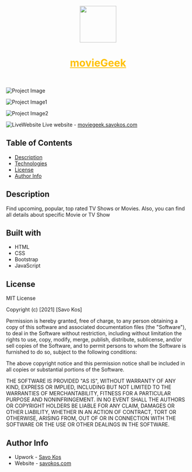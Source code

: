 <p align="center"><a href="https://moviegeek.savokos.com" target="_blank" rel="noopener noreferrer"><img src="https://res.cloudinary.com/dicynt7ms/image/upload/v1630661871/important/favicon_irtaeg.png" width="100"></a></p>
<h1 align="center"><a href="https://moviegeek.savokos.com" target="_blank" rel="noopener noreferrer" style="color:#FFC107;">movieGeek</a></h1>

<br>

![Project Image](https://res.cloudinary.com/dicynt7ms/image/upload/v1630661643/important/screencapture-moviegeek-savokos-2021-09-03-11_31_44_aydn9d.jpg)

![Project Image1](https://res.cloudinary.com/dicynt7ms/image/upload/v1630661630/important/screencapture-moviegeek-savokos-2021-09-03-11_32_15_r4nylh.png)

![Project Image2](https://res.cloudinary.com/dicynt7ms/image/upload/v1630661621/important/screencapture-moviegeek-savokos-movieinfo-2021-09-03-11_32_36_gp23zm.png)
<br>

![LiveWebsite](https://res.cloudinary.com/dicynt7ms/image/upload/w_20,h_20/v1630442590/important/NicePng_website-png_187940_pizwnr.png) <span>Live website - <a href="https://moviegeek.savokos.com" target="_blank" rel="noopener noreferrer"> moviegeek.savokos.com</a></span>

## Table of Contents

- [Description](#description)
- [Technologies](#technologies)
- [License](#license)
- [Author Info](#author-info)

## Description

Find upcoming, popular, top rated TV Shows or Movies. Also, you can find all details about specific Movie or TV Show

## Built with

- HTML
- CSS
- Bootstrap
- JavaScript

## License

MIT License

Copyright (c) [2021] [Savo Kos]

Permission is hereby granted, free of charge, to any person obtaining a copy
of this software and associated documentation files (the "Software"), to deal
in the Software without restriction, including without limitation the rights
to use, copy, modify, merge, publish, distribute, sublicense, and/or sell
copies of the Software, and to permit persons to whom the Software is
furnished to do so, subject to the following conditions:

The above copyright notice and this permission notice shall be included in all
copies or substantial portions of the Software.

THE SOFTWARE IS PROVIDED "AS IS", WITHOUT WARRANTY OF ANY KIND, EXPRESS OR
IMPLIED, INCLUDING BUT NOT LIMITED TO THE WARRANTIES OF MERCHANTABILITY,
FITNESS FOR A PARTICULAR PURPOSE AND NONINFRINGEMENT. IN NO EVENT SHALL THE
AUTHORS OR COPYRIGHT HOLDERS BE LIABLE FOR ANY CLAIM, DAMAGES OR OTHER
LIABILITY, WHETHER IN AN ACTION OF CONTRACT, TORT OR OTHERWISE, ARISING FROM,
OUT OF OR IN CONNECTION WITH THE SOFTWARE OR THE USE OR OTHER DEALINGS IN THE
SOFTWARE.

## Author Info

- Upwork - [Savo Kos](https://links.savokos.com/upwork)
- Website - [savokos.com](https://savokos.com)
